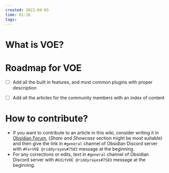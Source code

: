 ```yaml
---
created: 2021-04-03
time: 01:16
tags:
---
```


# What is VOE?


# Roadmap for VOE
- [ ] Add all the built in features, and most common plugins with proper description
- [ ] Add all the articles for the community members with an index of content


# How to contribute?
- If you want to contribute to an article in this wiki, consider writing it in [Obsidian Forum](https://forum.obsidian.md/), (_Share and Showcase_ section might be most suitable) and then give the link in `#general` channel of Obsidian Discord server with `#ForVOE @riddyrayes#7583` message at the beginning.
- For any corrections or edits, text in `#general` channel of Obsidian Discord server with `#EditVOE @riddyrayes#7583` message at the beginning.